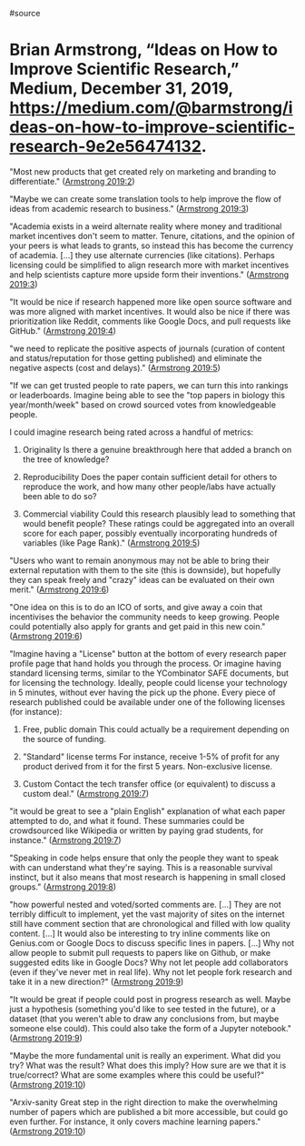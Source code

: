 #source 

# Brian Armstrong, “Ideas on How to Improve Scientific Research,” Medium, December 31, 2019, https://medium.com/@barmstrong/ideas-on-how-to-improve-scientific-research-9e2e56474132.

"Most new products that get created rely on marketing and branding to differentiate." ([Armstrong 2019:2](zotero://open-pdf/library/items/PL32VT4Q?page=2))

"Maybe we can create some translation tools to help improve the flow of ideas from academic research to business." ([Armstrong 2019:3](zotero://open-pdf/library/items/PL32VT4Q?page=3))

"Academia exists in a weird alternate reality where money and traditional market incentives don't seem to matter. Tenure, citations, and the opinion of your peers is what leads to grants, so instead this has become the currency of academia.
[...] they use alternate currencies (like citations). Perhaps licensing could be simplified to align research more with market incentives and help scientists capture more upside form their inventions." ([Armstrong 2019:3](zotero://open-pdf/library/items/PL32VT4Q?page=3))

"It would be nice if research happened more like open source software and was more aligned with market incentives. It would also be nice if there was prioritization like Reddit, comments like Google Docs, and pull requests like GitHub." ([Armstrong 2019:4](zotero://open-pdf/library/items/PL32VT4Q?page=4))

"we need to replicate the positive aspects of journals (curation of content and status/reputation for those getting published) and eliminate the negative aspects (cost and delays)." ([Armstrong 2019:5](zotero://open-pdf/library/items/PL32VT4Q?page=5))

"If we can get trusted people to rate papers, we can turn this into rankings or leaderboards. Imagine being able to see the "top papers in biology this year/month/week" based on crowd sourced votes from knowledgeable people.

I could imagine research being rated across a handful of metrics:

1. Originality
Is there a genuine breakthrough here that added a branch on the tree of knowledge?

2. Reproducibility
Does the paper contain sufficient detail for others to reproduce the work, and how many other people/labs have actually been able to do so?

3. Commercial viability
Could this research plausibly lead to something that would benefit people? These ratings could be aggregated into an overall score for each paper, possibly eventually incorporating hundreds of variables (like Page Rank)." ([Armstrong 2019:5](zotero://open-pdf/library/items/PL32VT4Q?page=5))

"Users who want to remain anonymous may not be able to bring their external reputation with them to the site (this is downside), but hopefully they can speak freely and "crazy" ideas can be evaluated on their own merit." ([Armstrong 2019:6](zotero://open-pdf/library/items/PL32VT4Q?page=6))

"One idea on this is to do an ICO of sorts, and give away a coin that incentivises the behavior the community needs to keep growing. People could potentially also apply for grants and get paid in this new coin." ([Armstrong 2019:6](zotero://open-pdf/library/items/PL32VT4Q?page=6))

"Imagine having a "License" button at the bottom of every research paper profile page that hand holds you through the process. Or imagine having standard licensing terms, similar to the YCombinator SAFE documents, but for licensing the technology. Ideally, people could license your technology in 5 minutes, without ever having the pick up the phone. Every piece of research published could be available under one of the following licenses (for instance):

1. Free, public domain
This could actually be a requirement depending on the source of funding.

2. "Standard" license terms
For instance, receive 1-5% of profit for any product derived from it for the first 5 years. Non-exclusive license.

3. Custom
Contact the tech transfer office (or equivalent) to discuss a custom deal." ([Armstrong 2019:7](zotero://open-pdf/library/items/PL32VT4Q?page=7))

"it would be great to see a "plain English" explanation of what each paper attempted to do, and what it found. These summaries could be crowdsourced like Wikipedia or written by paying grad students, for instance." ([Armstrong 2019:7](zotero://open-pdf/library/items/PL32VT4Q?page=7))

"Speaking in code helps ensure that only the people they want to speak with can understand what they're saying. This is a reasonable survival instinct, but it also means that most research is happening in small closed groups." ([Armstrong 2019:8](zotero://open-pdf/library/items/PL32VT4Q?page=8))

"how powerful nested and voted/sorted comments are. [...] They are not terribly difficult to implement, yet the vast majority of sites on the internet still have comment section that are chronological and filled with low quality content. [...] It would also be interesting to try inline comments like on Genius.com or Google Docs to discuss specific lines in papers. [...] Why not allow people to submit pull requests to papers like on Github, or make suggested edits like in Google Docs? Why not let people add collaborators (even if they've never met in real life). Why not let people fork research and take it in a new direction?" ([Armstrong 2019:9](zotero://open-pdf/library/items/PL32VT4Q?page=9))

"It would be great if people could post in progress research as well. Maybe just a hypothesis (something you'd like to see tested in the future), or a dataset (that you weren't able to draw any conclusions from, but maybe someone else could). This could also take the form of a Jupyter notebook." ([Armstrong 2019:9](zotero://open-pdf/library/items/PL32VT4Q?page=9))

"Maybe the more fundamental unit is really an experiment. What did you try? What was the result? What does this imply? How sure are we that it is true/correct? What are some examples where this could be useful?" ([Armstrong 2019:10](zotero://open-pdf/library/items/PL32VT4Q?page=10))

"Arxiv-sanity
Great step in the right direction to make the overwhelming number of papers which are published a bit more accessible, but could go even further. For instance, it only covers machine learning papers." ([Armstrong 2019:10](zotero://open-pdf/library/items/PL32VT4Q?page=10))
